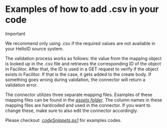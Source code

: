 # Examples of how to add .csv in your code

> [!IMPORTANT]
> We recommend only using .csv if the required values are not available in your HelloID source system.

The validation process works as follows: the value from the mapping object is looked up in the .csv file and retrieves the corresponding ID of the object in Facilitor. After that, the ID is used in a GET request to verify if the object exists in Facilitor. If that is the case, it gets added to the create body. If something goes wrong during validation, the connector will return a validation error.

The connector utilizes three separate mapping files. Examples of these mapping files can be found in the [_assets folder_](./examples/assets). The column names in these mapping files are hardcoded and used in the connector. If you want to change these, make sure to also edit the connector accordingly.

Please checkout  [_codeSnippets.ps1_](./examples/codeSnippets.ps1) for examples codes.